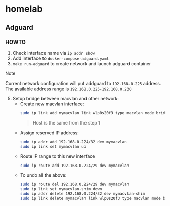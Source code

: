 # homelab

## Adguard

### HOWTO

1. Check interface name via `ip addr show`
2. Add interface to `docker-compose-adguard.yaml`
4. `make run-adguard` to create network and launch adguard container

> [!note]
> Current network configuration will put addguard to `192.168.0.225` address.
> The available address range is `192.168.0.225-192.168.0.230`

5. Setup bridge between macvlan and other network:
    - Create new macvlan interface:
        ```bash
        sudo ip link add mymacvlan link wlp0s20f3 type macvlan mode bridge
        ```
        > Host is the same from the step 1
    - Assign reserved IP address:
        ```bash
        sudo ip addr add 192.168.0.224/32 dev mymacvlan
        sudo ip link set mymacvlan up
        ```
    - Route IP range to this new interface
        ```bash
        sudo ip route add 192.168.0.224/29 dev mymacvlan
        ```
    - To undo all the above:
        ```bash
        sudo ip route del 192.168.0.224/29 dev mymacvlan
        sudo ip link set mymacvlan-shim down
        sudo ip addr delete 192.168.0.224/32 dev mymacvlan-shim
        sudo ip link delete mymacvlan link wlp0s20f3 type macvlan mode bridge
        ```
